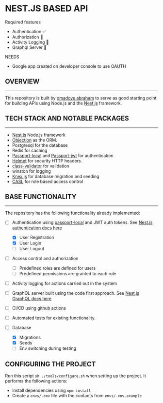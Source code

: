 # NEST.JS BASED API

Required features

- Authentication ✅
- Authorization 🔴
- Activity Logging 🔴
- Graphql Server 🔴

NEEDS

- Google app created on developer console to use OAUTH

## OVERVIEW

---

This repository is built by [omadoye abraham](http://omadoyeabraham.com) to serve as good starting point for building APIs using Node.js and the [Nest.js](https://nestjs.com/) framework.

## TECH STACK AND NOTABLE PACKAGES

---

- [Nest.js](https://nestjs.com/) Node.js framework
- [Objection](https://vincit.github.io/objection.js/) as the ORM.
- Postgresql for the database
- Redis for caching
- [Passport-local](http://www.passportjs.org/packages/passport-local/) and [Passport-jwt](http://www.passportjs.org/packages/passport-jwt/) for authentication
- [Helmet](https://helmetjs.github.io/) for security HTTP headers.
- [class-validator](https://github.com/typestack/class-validator) for validation
- winston for logging
- [Knex.js](https://knexjs.org/) for database migration and seeding
- [CASL](https://stalniy.github.io/casl/v4/en/) for role based access control

## BASE FUNCTIONALITY

---

The repository has the following functionality already implemented:

- [ ] Authentication using [passport-local](http://www.passportjs.org/packages/passport-local/) and JWT auth tokens. See [Nest.js authentication docs here](https://docs.nestjs.com/techniques/authentication)

  - [x] User Registration
  - [x] User Login
  - [ ] User Logout

- [ ] Access control and authorization

  - [ ] Predefined roles are defined for users
  - [ ] Predefined permissions are granted to each role

- [ ] Activity logging for actions carried out in the system

- [ ] GraphQL server built using the code first approach. See [Nest.js GraphQL docs here](https://docs.nestjs.com/graphql/quick-start#code-first)

- [ ] CI/CD using github actions

- [ ] Automated tests for existing functionality.

- [ ] Database
  - [x] Migrations
  - [x] Seeds
  - [ ] Env switching during testing

## CONFIGURING THE PROJECT

Run this script `sh ./tools/configure.sh` when setting up the project. It performs the following actions:

- Install dependencies using `npm install`
- Create a `envs/.env` file with the contants from `envs/.env.example`
